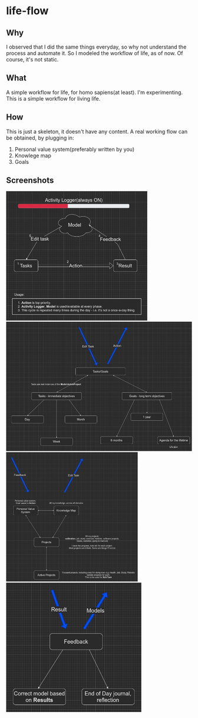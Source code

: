 # life-flow


## Why
I observed that I did the same things everyday, so why not understand the process and automate it.
So I modeled the workflow of life, as of now.
Of course, it's not static.

## What
A simple workflow for life, for homo sapiens(at least).
I'm experimenting.
This is a simple workflow for living life.

## How
This is just a skeleton, it doesn't have any content.
A real working flow can be obtained, by plugging in:
1. Personal value system(preferably written by you)
2. Knowlege map
3. Goals

## Screenshots
<img src="screenshots/calibration_idea-High-level%20view.jpg" height="350px">
<img src="screenshots/calibration_idea-Tasks.jpg" height="350px">
<img src="screenshots/calibration_idea-Model.jpg" height="350px">
<img src="screenshots/calibration_idea-Feedback.jpg" height="350px">
